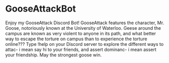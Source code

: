 # GooseAttackBot
Enjoy my GooseAttack Discord Bot! 
GooseAttack features the character, Mr. Goose, notoriously known at the University of Waterloo. 
Geese around the campus are known as very violent to anyone in its path, and what better way to escape the torture on campus than to experience the torture online???
Type !help on your Discord server to explore the different ways to attac- i mean say hi to your friends, and assert dominanc- i mean assert your friendship. 
May the strongest goose win.
